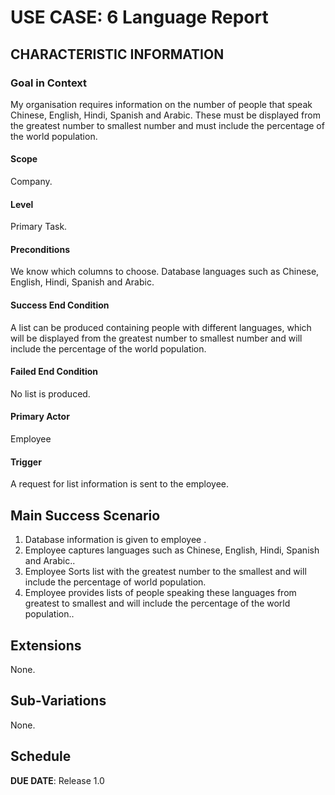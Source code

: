 # USE CASE: 6 Language Report

## CHARACTERISTIC INFORMATION

### Goal in Context

My organisation requires information on the number of people that speak Chinese, English, Hindi, Spanish and Arabic. These must be displayed from the greatest number to smallest number and must include the percentage of the world population.

#### Scope

Company.

#### Level

Primary Task.

#### Preconditions

We know which columns to choose. Database languages such as Chinese, English, Hindi, Spanish and Arabic.

#### Success End Condition 

A list can be produced containing people with different languages, which will be displayed from the greatest number to smallest number and will include the percentage of the world population.

#### Failed End Condition

No list is produced.

#### Primary Actor

Employee

#### Trigger

A request for list information is sent to the employee.

## Main Success Scenario

1. Database information is given to employee .
2. Employee captures languages such as Chinese, English, Hindi, Spanish and Arabic..
3. Employee Sorts list with the greatest number to the smallest and will include the percentage of world population.
4. Employee provides lists of people speaking these languages from greatest to smallest and will include the percentage of the world population..

## Extensions

None.

## Sub-Variations

None.

## Schedule

**DUE DATE**: Release 1.0